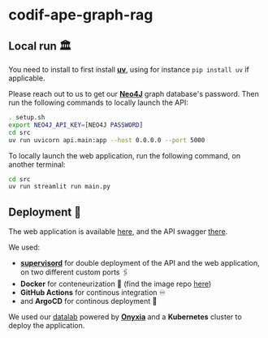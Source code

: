 # codif-ape-graph-rag


## Local run 🏛️
You need to install to first install [**uv**](https://github.com/astral-sh/uv), using for instance `pip install uv` if applicable.

Please reach out to us to get our [**Neo4J**](https://neo4j.com/) graph database's password. Then run the following commands to locally launch the API:

```bash
. setup.sh
export NEO4J_API_KEY=[NEO4J PASSWORD]
cd src
uv run uvicorn api.main:app --host 0.0.0.0 --port 5000
```

To locally launch the web application, run the following command, on another terminal:

```bash
cd src
uv run streamlit run main.py
```

## Deployment 🚀

The web application is available [here](https://codification-ape-graph-rag.lab.sspcloud.fr/), and the API swagger [there](https://codification-ape-graph-rag.lab.sspcloud.fr/api/docs).

We used:
- [**supervisord**](https://supervisord.org/) for double deployment of the API and the web application, on two different custom ports 🖇️
- **Docker** for conteneurization 🐳 (find the image repo [here](https://hub.docker.com/repository/docker/meilametayebjee/codification-ape-graph-rag-api/general))
- **GitHub Actions** for continous integration ♾️
- and **ArgoCD** for continous deployment 🚀

We used our [datalab](https://datalab.sspcloud.fr/) powered by [**Onyxia**](https://www.onyxia.sh/) and a **Kubernetes** cluster to deploy the application.
